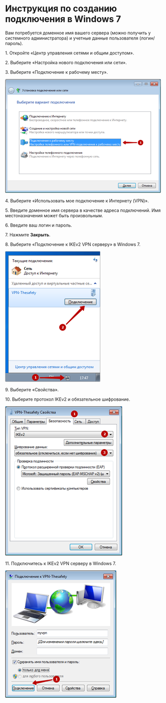 # Инструкция по созданию подключения в Windows 7

Вам потребуется доменное имя вашего сервера (можно получить у системного администратора) и учетные данные пользователя (логин/пароль).

1\. Откройте «Центр управления сетями и общим доступом».

2\. Выберите «Настройка нового подключения или сети».

3\. Выберите «Подключение к рабочему месту».

![](../../../../../_images/windows7-ikev2vpn-ru-3.png)

4\. Выберите «Использовать мое подключение к Интернету (VPN)».

5\. Введите доменное имя сервера в качестве адреса подключений. Имя местоназначения может быть произвольным.

6\. Введите ваш логин и пароль.

7\. Нажмите **Закрыть**.

8\. Выберите «Подключение к IKEv2 VPN серверу» в Windows 7.

![](../../../../../_images/windows7-ikev2vpn-ru-8.png)

9\. Выберите «Свойства».

10\. Выберите протокол IKEv2 и обязательное шифрование.

![](../../../../../_images/17072215.png)

11\. Подключитесь к IKEv2 VPN серверу в Windows 7.

![](../../../../../_images/17072216.png)
